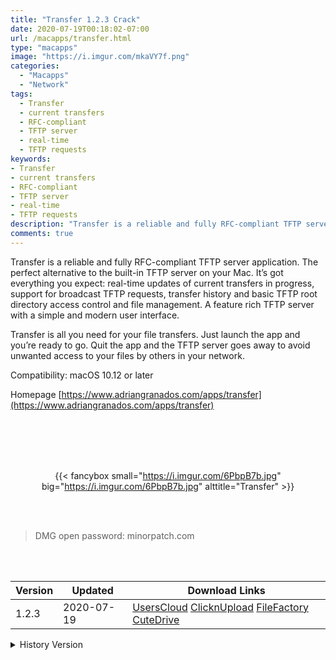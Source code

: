 ```yaml
---
title: "Transfer 1.2.3 Crack"
date: 2020-07-19T00:18:02-07:00
url: /macapps/transfer.html
type: "macapps"
image: "https://i.imgur.com/mkaVY7f.png"
categories:
  - "Macapps"
  - "Network"
tags:
  - Transfer
  - current transfers
  - RFC-compliant
  - TFTP server
  - real-time
  - TFTP requests
keywords:
- Transfer
- current transfers
- RFC-compliant
- TFTP server
- real-time
- TFTP requests
description: "Transfer is a reliable and fully RFC-compliant TFTP server application. The perfect alternative to the built-in TFTP server on your Mac"
comments: true
---
```


Transfer is a reliable and fully RFC-compliant TFTP server application. The perfect alternative to the built-in TFTP server on your Mac. It’s got everything you expect: real-time updates of current transfers in progress, support for broadcast TFTP requests, transfer history and basic TFTP root directory access control and file management. A feature rich TFTP server with a simple and modern user interface.

Transfer is all you need for your file transfers. Just launch the app and you’re ready to go. Quit the app and the TFTP server goes away to avoid unwanted access to your files by others in your network.

Compatibility: macOS 10.12 or later

Homepage [https://www.adriangranados.com/apps/transfer](https://www.adriangranados.com/apps/transfer)

<br/>
<br/>
<script async src="https://pagead2.googlesyndication.com/pagead/js/adsbygoogle.js"></script>
<ins class="adsbygoogle"
     style="display:block; text-align:center;"
     data-ad-layout="in-article"
     data-ad-format="fluid"
     data-ad-client="ca-pub-8746275014476192"
     data-ad-slot="5144997159"></ins>
<script>
     (adsbygoogle = window.adsbygoogle || []).push({});
</script>
<br/>
<br/>


<center>

{{< fancybox small="https://i.imgur.com/6PbpB7b.jpg" big="https://i.imgur.com/6PbpB7b.jpg" alttitle="Transfer" >}}

</center>

<br/>
<br/>


> DMG open password: minorpatch.com

<br/>

<br/>
<div id="history_version" class="history_version">

| Version | Updated | Download Links |
| ---- | ---- | ---- |
| 1.2.3 | 2020-07-19 | [UsersCloud](https://ouo.io/IMxdhp)   [ClicknUpload](https://ouo.io/53PqHF)   [FileFactory](https://ouo.io/CYQH8s)   [CuteDrive](https://ouo.io/oNzSId) |
<details>
<summary>History Version</summary>

| Version | Updated | Download Links |
| ---- | ---- | ---- |
| 1.2.1 | 2020-04-18 | [UsersCloud](https://ouo.io/F9Gmvq)   [ClicknUpload](https://ouo.io/0r7xHt)   [FileFactory](https://ouo.io/vRIy0h)   [CuteDrive](https://ouo.io/eLK7eV) |
</details>

</div>
